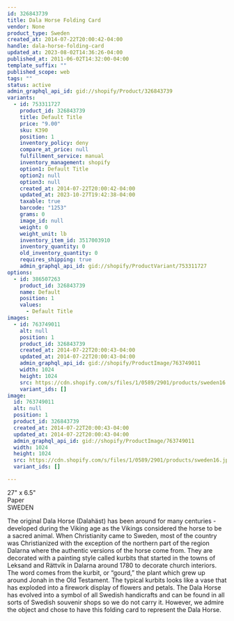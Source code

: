 ```yaml
---
id: 326843739
title: Dala Horse Folding Card
vendor: None
product_type: Sweden
created_at: 2014-07-22T20:00:42-04:00
handle: dala-horse-folding-card
updated_at: 2023-08-02T14:36:26-04:00
published_at: 2011-06-02T14:32:00-04:00
template_suffix: ""
published_scope: web
tags: ""
status: active
admin_graphql_api_id: gid://shopify/Product/326843739
variants:
  - id: 753311727
    product_id: 326843739
    title: Default Title
    price: "9.00"
    sku: K390
    position: 1
    inventory_policy: deny
    compare_at_price: null
    fulfillment_service: manual
    inventory_management: shopify
    option1: Default Title
    option2: null
    option3: null
    created_at: 2014-07-22T20:00:42-04:00
    updated_at: 2023-10-27T19:42:38-04:00
    taxable: true
    barcode: "1253"
    grams: 0
    image_id: null
    weight: 0
    weight_unit: lb
    inventory_item_id: 3517003910
    inventory_quantity: 0
    old_inventory_quantity: 0
    requires_shipping: true
    admin_graphql_api_id: gid://shopify/ProductVariant/753311727
options:
  - id: 386507263
    product_id: 326843739
    name: Default
    position: 1
    values:
      - Default Title
images:
  - id: 763749011
    alt: null
    position: 1
    product_id: 326843739
    created_at: 2014-07-22T20:00:43-04:00
    updated_at: 2014-07-22T20:00:43-04:00
    admin_graphql_api_id: gid://shopify/ProductImage/763749011
    width: 1024
    height: 1024
    src: https://cdn.shopify.com/s/files/1/0589/2901/products/sweden16.jpeg?v=1406073643
    variant_ids: []
image:
  id: 763749011
  alt: null
  position: 1
  product_id: 326843739
  created_at: 2014-07-22T20:00:43-04:00
  updated_at: 2014-07-22T20:00:43-04:00
  admin_graphql_api_id: gid://shopify/ProductImage/763749011
  width: 1024
  height: 1024
  src: https://cdn.shopify.com/s/files/1/0589/2901/products/sweden16.jpeg?v=1406073643
  variant_ids: []

---
```


27" x 6.5"  
Paper  
SWEDEN

The original Dala Horse (Dalahäst) has been around for many centuries \- developed during the Viking age as the Vikings considered the horse to be a sacred animal. When Christianity came to Sweden, most of the country was Christianized with the exception of the northern part of the region Dalarna where the authentic versions of the horse come from. They are decorated with a painting style called kurbits that started in the towns of Leksand and Rättvik in Dalarna around 1780 to decorate church interiors. The word comes from the kurbit, or “gourd,” the plant which grew up around Jonah in the Old Testament. The typical kurbits looks like a vase that has exploded into a firework display of flowers and petals. The Dala Horse has evolved into a symbol of all Swedish handicrafts and can be found in all sorts of Swedish souvenir shops so we do not carry it. However, we admire the object and chose to have this folding card to represent the Dala Horse.